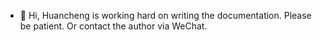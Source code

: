 - 👋 Hi, Huancheng is working hard on writing the documentation. Please be patient. Or contact the author via WeChat.
